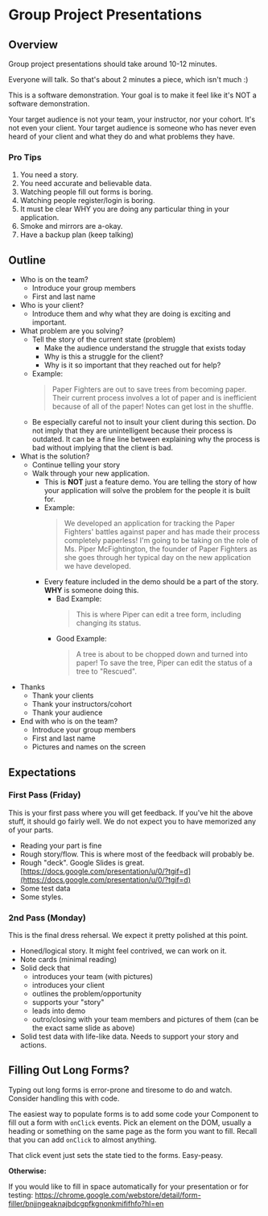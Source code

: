 # Group Project Presentations


## Overview

Group project presentations should take around 10-12 minutes. 

Everyone will talk. So that's about 2 minutes a piece, which isn't much :)

This is a software demonstration. Your goal is to make it feel like it's NOT a software demonstration.

Your target audience is not your team, your instructor, nor your cohort. It's not even your client. Your target audience is someone who has never even heard of your client and what they do and what problems they have.


### Pro Tips

1. You need a story. 
2. You need accurate and believable data. 
3. Watching people fill out forms is boring.
4. Watching people register/login is boring.
4. It must be clear WHY you are doing any particular thing in your application.
5. Smoke and mirrors are a-okay.
6. Have a backup plan (keep talking)


## Outline

- Who is on the team?
    - Introduce your group members
    - First and last name
- Who is your client?
    - Introduce them and why what they are doing is exciting and important.
- What problem are you solving?
    - Tell the story of the current state (problem)
        - Make the audience understand the struggle that exists today
        - Why is this a struggle for the client?
        - Why is it so important that they reached out for help?
    - Example:
        > Paper Fighters are out to save trees from becoming paper. Their current process involves a lot of paper and is inefficient because of all of the paper! Notes can get lost in the shuffle.
    - Be especially careful not to insult your client during this section. Do not imply that they are unintelligent because their process is outdated. It can be a fine line between explaining why the process is bad without implying that the client is bad.
- What is the solution?
    - Continue telling your story
    - Walk through your new application.
        - This is **NOT** just a feature demo. You are telling the story of how your application will solve the problem for the people it is built for.
        - Example:
            > We developed an application for tracking the Paper Fighters' battles against paper and has made their process completely paperless! I'm going to be taking on the role of Ms. Piper McFightington, the founder of Paper Fighters as she goes through her typical day on the new application we have developed.
        - Every feature included in the demo should be a part of the story. **WHY** is someone doing this.
            - Bad Example:
                > This is where Piper can edit a tree form, including changing its status.
            - Good Example:
                > A tree is about to be chopped down and turned into paper! To save the tree, Piper can edit the status of a tree to "Rescued". 
- Thanks
    - Thank your clients
    - Thank your instructors/cohort
    - Thank your audience
- End with who is on the team?
    - Introduce your group members
    - First and last name
    - Pictures and names on the screen


## Expectations

### First Pass (Friday)

This is your first pass where you will get feedback. If you've hit the above stuff, it should go fairly well. We do not expect you to have memorized any of your parts.

- Reading your part is fine
- Rough story/flow. This is where most of the feedback will probably be.
- Rough "deck". Google Slides is great. [https://docs.google.com/presentation/u/0/?tgif=d](https://docs.google.com/presentation/u/0/?tgif=d)
- Some test data
- Some styles.


### 2nd Pass (Monday)

This is the final dress rehersal. We expect it pretty polished at this point.

- Honed/logical story. It might feel contrived, we can work on it.
- Note cards (minimal reading)
- Solid deck that 
    - introduces your team (with pictures)
    - introduces your client
    - outlines the problem/opportunity
    - supports your "story"
    - leads into demo
    - outro/closing with your team members and pictures of them (can be the exact same slide as above)
- Solid test data with life-like data. Needs to support your story and actions.
    

## Filling Out Long Forms?

Typing out long forms is error-prone and tiresome to do and watch. Consider handling this with code.

The easiest way to populate forms is to add some code your Component to fill out a form with `onClick` events. Pick an element on the DOM, usually a heading or something on the same page as the form you want to fill. Recall that you can add `onClick` to almost anything.

That click event just sets the state tied to the forms. Easy-peasy.

**Otherwise:**

If you would like to fill in space automatically for your presentation or for testing: 
https://chrome.google.com/webstore/detail/form-filler/bnjjngeaknajbdcgpfkgnonkmififhfo?hl=en
